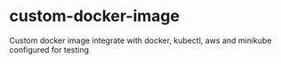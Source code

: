 # custom-docker-image
Custom docker image integrate with docker, kubectl, aws and minikube configured for testing

